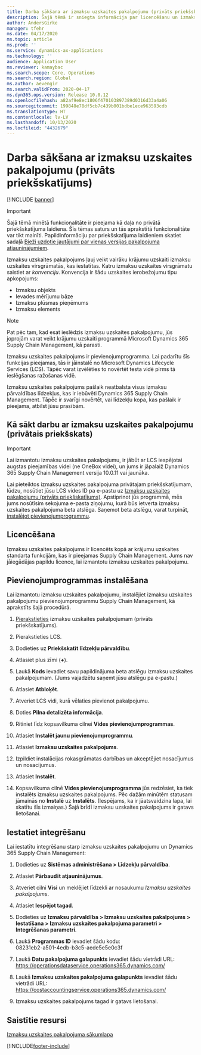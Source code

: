 ```yaml
---
title: Darba sākšana ar izmaksu uzskaites pakalpojumu (privāts priekšskatījums)
description: Šajā tēmā ir sniegta informācija par licencēšanu un izmaksu uzskaites pakalpojuma instalēšanas instrukcijām.
author: AndersGirke
manager: tfehr
ms.date: 04/17/2020
ms.topic: article
ms.prod: ''
ms.service: dynamics-ax-applications
ms.technology: ''
audience: Application User
ms.reviewer: kamaybac
ms.search.scope: Core, Operations
ms.search.region: Global
ms.author: aevengir
ms.search.validFrom: 2020-04-17
ms.dyn365.ops.version: Release 10.0.12
ms.openlocfilehash: a82af9e8ec1806f470103897389d0316d33a4a06
ms.sourcegitcommit: 199848e78df5cb7c439b001bdbe1ece963593cdb
ms.translationtype: HT
ms.contentlocale: lv-LV
ms.lasthandoff: 10/13/2020
ms.locfileid: "4432679"
---
```

# <a name="get-started-with-the-cost-accounting-service-private-preview"></a>Darba sākšana ar izmaksu uzskaites pakalpojumu (privāts priekšskatījums)

[!INCLUDE [banner](../includes/banner.md)]

> [!IMPORTANT]
> Šajā tēmā minētā funkcionalitāte ir pieejama kā daļa no privātā priekšskatījuma laidiena. Šīs tēmas saturs un tās aprakstītā funkcionalitāte var tikt mainīti. Papildinformāciju par priekšskatījuma laidieniem skatiet sadaļā [Bieži uzdotie jautājumi par vienas versijas pakalpojuma atjauninājumiem](../../fin-ops-core/fin-ops/get-started/one-version.md).

Izmaksu uzskaites pakalpojums ļauj veikt vairāku krājumu uzskaiti izmaksu uzskaites virsgrāmatās, kas iestatītas. Katru izmaksu uzskaites virsgrāmatu saistiet ar *konvenciju*. Konvencija ir šādu uzskaites ierobežojumu tipu apkopojums:

- Izmaksu objekts
- Ievades mērījumu bāze
- Izmaksu plūsmas pieņēmums
- Izmaksu elements

> [!NOTE]
> Pat pēc tam, kad esat ieslēdzis izmaksu uzskaites pakalpojumu, jūs joprojām varat veikt krājumu uzskaiti programmā Microsoft Dynamics 365 Supply Chain Management, kā parasti.

Izmaksu uzskaites pakalpojums ir pievienojumprogramma. Lai padarītu šīs funkcijas pieejamas, tās ir jāinstalē no Microsoft Dynamics Lifecycle Services (LCS). Tāpēc varat izvēlēties to novērtēt testa vidē pirms tā ieslēgšanas ražošanas vidē.

Izmaksu uzskaites pakalpojums pašlaik neatbalsta visus izmaksu pārvaldības līdzekļus, kas ir iebūvēti Dynamics 365 Supply Chain Management. Tāpēc ir svarīgi novērtēt, vai līdzekļu kopa, kas pašlaik ir pieejama, atbilst jūsu prasībām.

## <a name="how-to-get-the-cost-accounting-service-private-preview"></a><a name="sign-up"></a>Kā sākt darbu ar izmaksu uzskaites pakalpojumu (privātais priekšskats)

> [!IMPORTANT]
> Lai izmantotu izmaksu uzskaites pakalpojumu, ir jābūt ar LCS iespējotai augstas pieejamības videi (ne OneBox videi), un jums ir jāpalaiž Dynamics 365 Supply Chain Management versija 10.0.11 vai jaunāka.

Lai pieteiktos izmaksu uzskaites pakalpojuma privātajam priekšskatījumam, lūdzu, nosūtiet jūsu LCS vides ID pa e-pastu uz [Izmaksu uzskaites pakalpojumu (privāts priekšskatījums)](mailto:aevengir@microsoft.com?subject=Cost%20accounting%20service%20%28private%20preview%29). Apstiprinot jūs programmā, mēs jums nosūtīsim sekojuma e-pasta ziņojumu, kurā būs ietverta izmaksu uzskaites pakalpojuma beta atslēga. Saņemot beta atslēgu, varat turpināt, [instalējot pievienojumprogrammu](#install).

## <a name="licensing"></a>Licencēšana

Izmaksu uzskaites pakalpojums ir licencēts kopā ar krājumu uzskaites standarta funkcijām, kas ir pieejamas Supply Chain Management. Jums nav jāiegādājas papildu licence, lai izmantotu izmaksu uzskaites pakalpojumu.

## <a name="install-the-add-in"></a><a name="install"></a>Pievienojumprogrammas instalēšana

Lai izmantotu izmaksu uzskaites pakalpojumu, instalējiet izmaksu uzskaites pakalpojumu pievienojumprogrammu Supply Chain Management, kā aprakstīts šajā procedūrā.

1. [Pierakstieties](#sign-up) izmaksu uzskaites pakalpojumam (privāts priekšskatījums).

1. Pierakstieties LCS.

1. Dodieties uz **Priekšskatīt līdzekļu pārvaldību**.

1. Atlasiet plus zīmi (**+**).

1. Laukā **Kods** ievadiet savu papildinājuma beta atslēgu izmaksu uzskaites pakalpojumam. (Jums vajadzētu saņemt jūsu atslēgu pa e-pastu.)

1. Atlasiet **Atbloķēt**.

1. Atveriet LCS vidi, kurā vēlaties pievienot pakalpojumu.

1. Doties **Pilna detalizēta informācija**.

1. Ritiniet līdz kopsavilkuma cilnei **Vides pievienojumprogrammas**.

1. Atlasiet **Instalēt jaunu pievienojumprogrammu**.

1. Atlasiet **Izmaksu uzskaites pakalpojums**.

1. Izpildiet instalācijas rokasgrāmatas darbības un akceptējiet nosacījumus un nosacījumus.

1. Atlasiet **Instalēt**.

1. Kopsavilkuma cilnē **Vides pievienojumprogramma** jūs redzēsiet, ka tiek instalēts izmaksu uzskaites pakalpojums. Pēc dažām minūtēm statusam jāmainās no **Instalē** uz **Instalēts**. (Iespējams, ka ir jāatsvaidzina lapa, lai skatītu šīs izmaiņas.) Šajā brīdī izmaksu uzskaites pakalpojums ir gatavs lietošanai.

## <a name="set-up-the-integration"></a>Iestatiet integrēšanu

Lai iestatītu integrēšanu starp izmaksu uzskaites pakalpojumu un Dynamics 365 Supply Chain Management:

1. Dodieties uz **Sistēmas administrēšana > Līdzekļu pārvaldība**.

1. Atlasiet **Pārbaudīt atjauninājumus**.

1. Atveriet cilni **Visi** un meklējiet līdzekli ar nosaukumu *Izmaksu uzskaites pakalpojums*.

1. Atlasiet **Iespējot tagad**.

1. Dodieties uz **Izmaksu pārvaldība > Izmaksu uzskaites pakalpojums > Iestatīšana > Izmaksu uzskaites pakalpojuma parametri > Integrēšanas parametri**.

1. Laukā **Programmas ID** ievadiet šādu kodu:<br> 08231eb2-a501-4edb-b3c5-aede5e5e0c3f

1. Laukā **Datu pakalpojuma galapunkts** ievadiet šādu vietrādi URL:<br>https://operationsdataservice.operations365.dynamics.com/

1. Laukā **Izmaksu uzskaites pakalpojuma galapunkts** ievadiet šādu vietrādi URL:<br>https://costaccountingservice.operations365.dynamics.com/

1. Izmaksu uzskaites pakalpojums tagad ir gatavs lietošanai.

## <a name="related-resources"></a>Saistītie resursi

[Izmaksu uzskaites pakalpojuma sākumlapa](cost-accounting-service-home.md)


[!INCLUDE[footer-include](../../includes/footer-banner.md)]